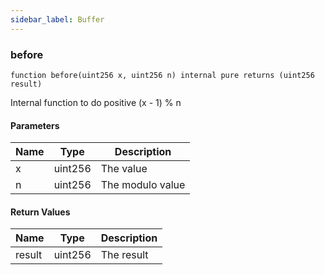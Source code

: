```yaml
---
sidebar_label: Buffer
---
```


### before

```solidity
function before(uint256 x, uint256 n) internal pure returns (uint256 result)
```

Internal function to do positive (x - 1) % n

#### Parameters

| Name | Type | Description |
| ---- | ---- | ----------- |
| x | uint256 | The value |
| n | uint256 | The modulo value |

#### Return Values

| Name | Type | Description |
| ---- | ---- | ----------- |
| result | uint256 | The result |

